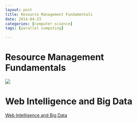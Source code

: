 ```yaml
---
layout: post
title: Resource Management Fundamentals
date: 2014-04-23
categories: [computer science]
tags: [parallel computing]

---
```


# Resource Management Fundamentals

[![](http://sungsoo.github.com/images/resource-management.png)](http://sungsoo.github.com/images/resource-management.png)


# Web Intelligence and Big Data

[Web Intelligence and Big Data](https://class.coursera.org/bigdata-004/lecture)